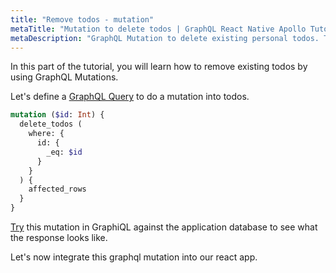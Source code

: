 ```yaml
---
title: "Remove todos - mutation"
metaTitle: "Mutation to delete todos | GraphQL React Native Apollo Tutorial"
metaDescription: "GraphQL Mutation to delete existing personal todos. Try the mutation in GraphiQL, passing the Authorization token to delete a todo"
---
```


In this part of the tutorial, you will learn how to remove existing todos by using GraphQL Mutations.

Let's define a [GraphQL Query](https://hasura.io/learn/graphql/intro-graphql/graphql-queries/) to do a mutation into todos.

```graphql
mutation ($id: Int) {
  delete_todos (
    where: {
      id: {
        _eq: $id
      }
    }
  ) {
    affected_rows
  }
}
```

[Try](https://hasura.io/learn/graphql/graphiql?tutorial=react-native) this mutation in GraphiQL against the application database to see what the response looks like.

Let's now integrate this graphql mutation into our react app.